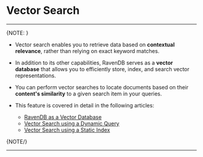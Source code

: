 # Vector Search
---

{NOTE: }

* Vector search enables you to retrieve data based on **contextual relevance**, rather than relying on exact keyword matches.
 
* In addition to its other capabilities, RavenDB serves as a **vector database** that allows you to efficiently store, index, and search vector representations.
  
* You can perform vector searches to locate documents based on their **content's similarity** to a given search item in your queries.

* This feature is covered in detail in the following articles:

    * [RavenDB as a Vector Database](../../ai-integration/vector-search/ravendb-as-vector-database)
    * [Vector Search using a Dynamic Query](../../ai-integration/vector-search/vector-search-using-dynamic-query)
    * [Vector Search using a Static Index](../../ai-integration/vector-search/vector-search-using-static-index)

{NOTE/}

---

